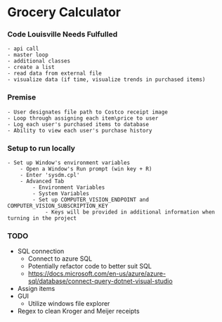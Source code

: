 ﻿# Grocery Calculator

### Code Louisville Needs Fulfulled 
	- api call 
	- master loop 
	- additional classes 
	- create a list 
	- read data from external file 
	- visualize data (if time, visualize trends in purchased items)

### Premise
	- User designates file path to Costco receipt image
	- Loop through assigning each item\price to user
	- Log each user's purchased items to database 
	- Ability to view each user's purchase history 

### Setup to run locally 
	- Set up Window's environment variables 
		- Open a Window's Run prompt (win key + R)
		- Enter 'sysdm.cpl'
		- Advanced Tab 
			- Environment Variables 
			- System Variables 
			- Set up COMPUTER_VISION_ENDPOINT and COMPUTER_VISION_SUBSCRIPTION_KEY
				- Keys will be provided in additional information when turning in the project 

### TODO
  - SQL connection
	- Connect to azure SQL 
	- Potentially refactor code to better suit SQL 
	- https://docs.microsoft.com/en-us/azure/azure-sql/database/connect-query-dotnet-visual-studio
  - Assign items
  - GUI 
	- Utilize windows file explorer 
  - Regex to clean Kroger and Meijer receipts 
  
